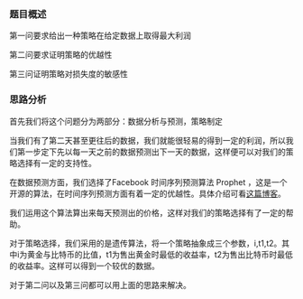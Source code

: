 ### 题目概述

第一问要求给出一种策略在给定数据上取得最大利润

第二问要求证明策略的优越性

第三问证明策略对损失度的敏感性

### 思路分析

首先我们将这个问题分为两部分：数据分析与预测，策略制定

当我们有了第二天甚至更往后的数据，我们就能很轻易的得到一定的利润，所以我们第一步定下先以每一天之前的数据预测出下一天的数据，这样便可以对我们的策略选择有一定的支持性。

在数据预测方面，我们选择了Facebook 时间序列预测算法 Prophet ，这是一个开源的算法，在时间序列预测方面有着一定的优越性。具体介绍可看[这篇博客](https://zhuanlan.zhihu.com/p/52330017)。

我们运用这个算法算出来每天预测出的价格，这样对我们的策略选择有了一定的帮助。

对于策略选择，我们采用的是遗传算法，将一个策略抽象成三个参数，i,t1,t2。其中i为黄金与比特币的比值，t1为售出黄金时最低的收益率，t2为售出比特币时最低的收益率。这样可以得到一个较优的数据。

对于第二问以及第三问都可以用上面的思路来解决。
